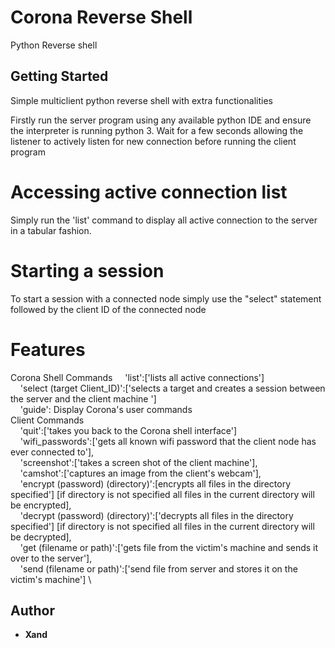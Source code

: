 # Corona Reverse Shell

Python Reverse shell

## Getting Started
Simple multiclient python reverse shell with extra functionalities

Firstly run the server program using any available python IDE and ensure the interpreter is running python 3. 
Wait for a few seconds allowing the listener to actively listen for new connection before running the client program


# Accessing active connection list 

Simply run the 'list' command to display all active connection to the server in a tabular fashion. 


# Starting a session 

To start a session with a connected node simply use the "select" statement followed by the client ID of the connected node


# Features 
   Corona Shell Commands
&nbsp;&nbsp;&nbsp;               'list':['lists all active connections'] \
&nbsp;&nbsp;&nbsp;               'select (target Client_ID)':['selects a target and creates a session between the server and the client machine '] \
&nbsp;&nbsp;&nbsp;               'guide': Display Corona's user commands \
      Client Commands \
&nbsp;&nbsp;&nbsp;              'quit':['takes you back to the Corona shell interface'] \
&nbsp;&nbsp;&nbsp;              'wifi_passwords':['gets all known wifi password that the client node has ever connected to'], \
 &nbsp;&nbsp;&nbsp;             'screenshot':['takes a screen shot of the client machine'], \
 &nbsp;&nbsp;&nbsp;             'camshot':['captures an image from the client's webcam'], \
 &nbsp;&nbsp;&nbsp;             'encrypt (password) (directory)':[encrypts all files in the directory specified'] [if directory is not specified all files in the current directory will be encrypted], \
&nbsp;&nbsp;&nbsp;              'decrypt (password) (directory)':['decrypts all files in the directory specified'] [if directory is not specified all files in the current directory will be decrypted], \
&nbsp;&nbsp;&nbsp;              'get (filename or path)':['gets file from the victim's machine and sends it over to the server'], \
&nbsp;&nbsp;&nbsp;              'send (filename or path)':['send file from server and stores it on the victim's machine'] \


## Author

* **Xand**

